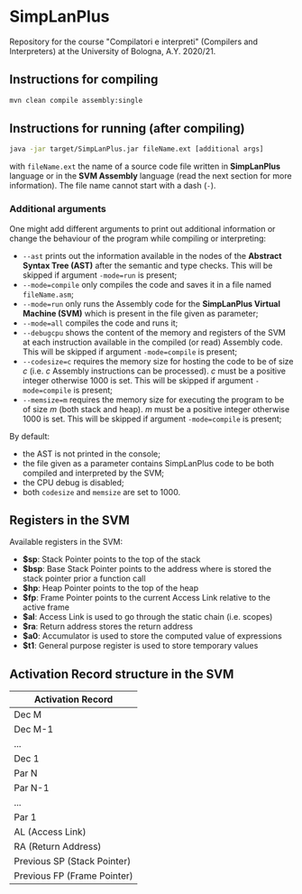 # SimpLanPlus

Repository for the course "Compilatori e interpreti" (Compilers and Interpreters) at the University of Bologna, A.Y. 2020/21.

## Instructions for compiling
```bash
mvn clean compile assembly:single
```

## Instructions for running (after compiling)
```bash
java -jar target/SimpLanPlus.jar fileName.ext [additional args]
```
with ```fileName.ext``` the name of a source code file written in **SimpLanPlus** language or in the **SVM Assembly** language (read the next section for more information).
The file name cannot start with a dash (`-`).

### Additional arguments
One might add different arguments to print out additional information or change the behaviour of the program while compiling or interpreting:

- `--ast` prints out the information available in the nodes of the **Abstract Syntax Tree (AST)** after the semantic and type checks. This will be skipped if argument `-mode=run` is present;
- `--mode=compile` only compiles the code and saves it in a file named ```fileName.asm```;
- `--mode=run` only runs the Assembly code for the **SimpLanPlus Virtual Machine (SVM)** which is present in the file given as parameter;
- `--mode=all` compiles the code and runs it;
- `--debugcpu` shows the content of the memory and registers of the SVM at each instruction available in the compiled (or read) Assembly code. This will be skipped if argument `-mode=compile` is present;
- `--codesize=c` requires the memory size for hosting the code to be of size *c* (i.e. *c* Assembly instructions can be processed). *c* must be a positive integer otherwise 1000 is set. This will be skipped if argument `-mode=compile` is present;
- `--memsize=m` requires the memory size for executing the program to be of size *m* (both stack and heap). *m* must be a positive integer otherwise 1000 is set. This will be skipped if argument `-mode=compile` is present;

By default:

- the AST is not printed in the console;
- the file given as a parameter contains SimpLanPlus code to be both compiled and interpreted by the SVM;
- the CPU debug is disabled;
- both `codesize` and `memsize` are set to 1000.

## Registers in the SVM

Available registers in the SVM:

- **$sp**: Stack Pointer points to the top of the stack
- **$bsp**: Base Stack Pointer points to the address where is stored the stack pointer prior a function call
- **$hp**: Heap Pointer points to the top of the heap
- **$fp**: Frame Pointer points to the current Access Link relative to the active frame
- **$al**: Access Link is used to go through the static chain (i.e. scopes)
- **$ra**: Return address stores the return address
- **$a0**: Accumulator is used to store the computed value of expressions
- **$t1**: General purpose register is used to store temporary values

## Activation Record structure in the SVM
| Activation Record           |
|-----------------------------|
| Dec M                       |
| Dec M-1                     |
| ...                         |
| Dec 1                       | 
| Par N                       | $sp
| Par N-1                     |
| ...                         |
| Par 1                       |
| AL (Access Link)            | $fp
| RA (Return Address)         |
| Previous SP (Stack Pointer) | $bsp
| Previous FP (Frame Pointer) |
